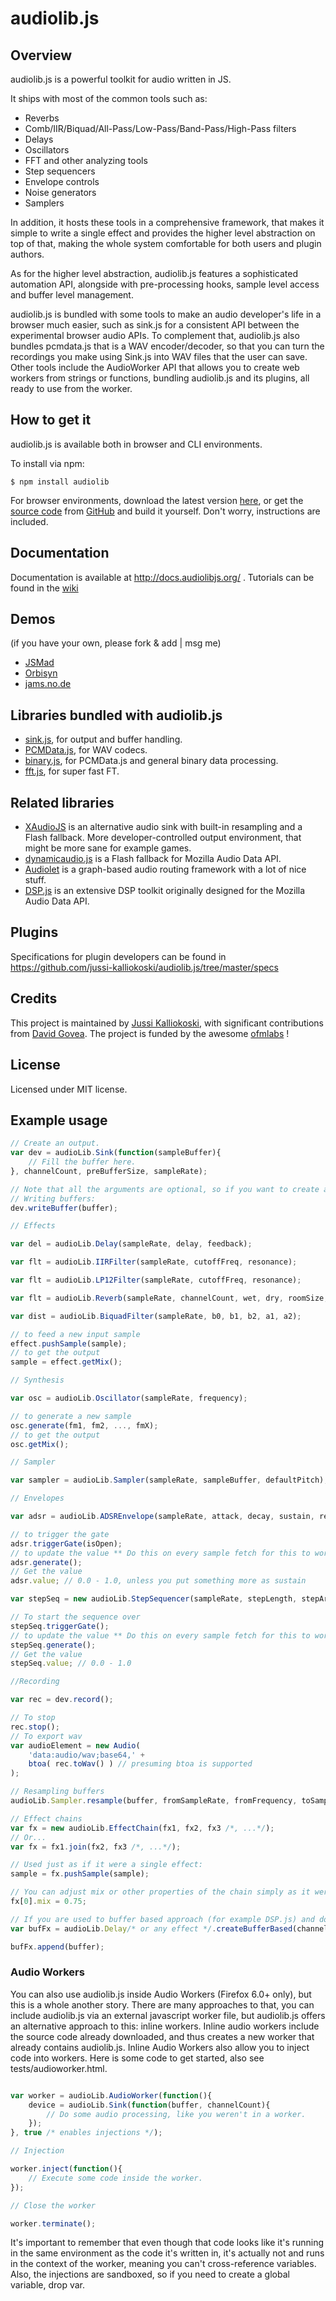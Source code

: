 # audiolib.js
## Overview

audiolib.js is a powerful toolkit for audio written in JS.

It ships with most of the common tools such as:

* Reverbs
* Comb/IIR/Biquad/All-Pass/Low-Pass/Band-Pass/High-Pass filters
* Delays
* Oscillators
* FFT and other analyzing tools
* Step sequencers
* Envelope controls
* Noise generators
* Samplers

In addition, it hosts these tools in a comprehensive framework, that makes it simple to write a single effect and provides the higher level abstraction on top of that, making the whole system comfortable for both users and plugin authors.

As for the higher level abstraction, audiolib.js features a sophisticated automation API, alongside with pre-processing hooks, sample level access and buffer level management.

audiolib.js is bundled with some tools to make an audio developer's life in a browser much easier, such as sink.js for a consistent API between the experimental browser audio APIs. To complement that, audiolib.js also bundles pcmdata.js that is a WAV encoder/decoder, so that you can turn the recordings you make using Sink.js into WAV files that the user can save. Other tools include the AudioWorker API that allows you to create web workers from strings or functions, bundling audiolib.js and its plugins, all ready to use from the worker.


## How to get it

audiolib.js is available both in browser and CLI environments.

To install via npm:

```
$ npm install audiolib
```

For browser environments, download the latest version [here](https://github.com/jussi-kalliokoski/audiolib.js/downloads), or get the [source code](https://github.com/jussi-kalliokoski/audiolib.js) from [GitHub](https://github.com/) and build it yourself. Don't worry, instructions are included.

## Documentation

Documentation is available at http://docs.audiolibjs.org/ . Tutorials can be found in the [wiki](https://github.com/jussi-kalliokoski/audiolib.js/wiki)

## Demos

(if you have your own, please fork & add | msg me)

* [JSMad](http://jsmad.org/)
* [Orbisyn](http://niiden.com/orbisyn/)
* [jams.no.de](http://jams.no.de)

## Libraries bundled with audiolib.js

* [sink.js](https://github.com/jussi-kalliokoski/sink.js), for output and buffer handling.
* [PCMData.js](https://github.com/jussi-kalliokoski/pcmdata.js), for WAV codecs.
* [binary.js](https://github.com/jussi-kalliokoski/binary.js), for PCMData.js and general binary data processing.
* [fft.js](https://github.com/jussi-kalliokoski/fft.js), for super fast FT.

## Related libraries

* [XAudioJS](https://github.com/grantgalitz/XAudioJS) is an alternative audio sink with built-in resampling and a Flash fallback. More developer-controlled output environment, that might be more sane for example games.
* [dynamicaudio.js](http://github.com/bfirsh/dynamicaudio.js) is a Flash fallback for Mozilla Audio Data API.
* [Audiolet](https://github.com/oampo/Audiolet) is a graph-based audio routing framework with a lot of nice stuff.
* [DSP.js](https://github.com/corbanbrook/dsp.js) is an extensive DSP toolkit originally designed for the Mozilla Audio Data API.

## Plugins

Specifications for plugin developers can be found in https://github.com/jussi-kalliokoski/audiolib.js/tree/master/specs

## Credits 

This project is maintained by [Jussi Kalliokoski](https://github.com/jussi-kalliokoski), with significant contributions from [David Govea](https://github.com/davidgovea). The project is funded by the awesome [ofmlabs](http://ofmlabs.org) !

## License

Licensed under MIT license.

## Example usage

```javascript
// Create an output.
var dev = audioLib.Sink(function(sampleBuffer){
	// Fill the buffer here.
}, channelCount, preBufferSize, sampleRate);

// Note that all the arguments are optional, so if you want to create a write-only device, you can leave the arguments blank.
// Writing buffers:
dev.writeBuffer(buffer);

// Effects

var del = audioLib.Delay(sampleRate, delay, feedback);

var flt = audioLib.IIRFilter(sampleRate, cutoffFreq, resonance);

var flt = audioLib.LP12Filter(sampleRate, cutoffFreq, resonance);

var flt = audioLib.Reverb(sampleRate, channelCount, wet, dry, roomSize, damping);

var dist = audioLib.BiquadFilter(sampleRate, b0, b1, b2, a1, a2);

// to feed a new input sample
effect.pushSample(sample);
// to get the output
sample = effect.getMix();

// Synthesis

var osc = audioLib.Oscillator(sampleRate, frequency);

// to generate a new sample
osc.generate(fm1, fm2, ..., fmX);
// to get the output
osc.getMix();

// Sampler

var sampler = audioLib.Sampler(sampleRate, sampleBuffer, defaultPitch);

// Envelopes

var adsr = audioLib.ADSREnvelope(sampleRate, attack, decay, sustain, release);

// to trigger the gate
adsr.triggerGate(isOpen);
// to update the value ** Do this on every sample fetch for this to work properly. also returns the current value
adsr.generate();
// Get the value
adsr.value; // 0.0 - 1.0, unless you put something more as sustain

var stepSeq = new audioLib.StepSequencer(sampleRate, stepLength, stepArray, attack);

// To start the sequence over
stepSeq.triggerGate();
// to update the value ** Do this on every sample fetch for this to work properly. also returns the current value
stepSeq.generate();
// Get the value
stepSeq.value; // 0.0 - 1.0

//Recording

var rec = dev.record();

// To stop
rec.stop();
// To export wav
var audioElement = new Audio(
	'data:audio/wav;base64,' +
	btoa( rec.toWav() ) // presuming btoa is supported
);

// Resampling buffers
audioLib.Sampler.resample(buffer, fromSampleRate, fromFrequency, toSampleRate, toFrequency);

// Effect chains
var fx = new audioLib.EffectChain(fx1, fx2, fx3 /*, ...*/);
// Or...
var fx = fx1.join(fx2, fx3 /*, ...*/);

// Used just as if it were a single effect:
sample = fx.pushSample(sample);

// You can adjust mix or other properties of the chain simply as it were an array.
fx[0].mix = 0.75;

// If you are used to buffer based approach (for example DSP.js) and don't need to do any raw manipulation, all the effects can be used as buffer based too.
var bufFx = audioLib.Delay/* or any effect */.createBufferBased(channelCount, /* the parameters needed by the specific effect */);

bufFx.append(buffer);

```

### Audio Workers

You can also use audiolib.js inside Audio Workers (Firefox 6.0+ only), but this is a whole another story. There are many approaches to that, you can include audiolib.js via an external javascript worker file, but audiolib.js offers an alternative approach to this: inline workers. Inline audio workers include the source code already downloaded, and thus creates a new worker that already contains audiolib.js. Inline Audio Workers also allow you to inject code into workers. Here is some code to get started, also see tests/audioworker.html.

```javascript

var worker = audioLib.AudioWorker(function(){
	device = audioLib.Sink(function(buffer, channelCount){
		// Do some audio processing, like you weren't in a worker.
	});
}, true /* enables injections */);

// Injection

worker.inject(function(){
	// Execute some code inside the worker.
});

// Close the worker

worker.terminate();

```

It's important to remember that even though that code looks like it's running in the same environment as the code it's written in, it's actually not and runs in the context of the worker, meaning you can't cross-reference variables. Also, the injections are sandboxed, so if you need to create a global variable, drop var.
